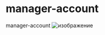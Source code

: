 # manager-account
manager-account
![изображение](https://github.com/Basnr/manager-account/assets/87648779/f03adabf-31be-4f3c-8ebf-ef7f11cb098a)

